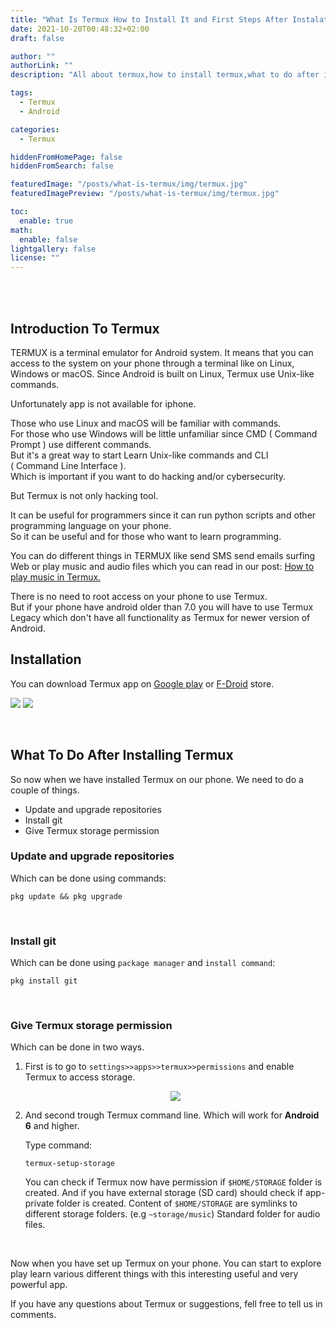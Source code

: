 ```yaml
---
title: "What Is Termux How to Install It and First Steps After Instalation"
date: 2021-10-20T00:48:32+02:00
draft: false

author: ""
authorLink: ""
description: "All about termux,how to install termux,what to do after installing termux."

tags:
  - Termux
  - Android

categories:
  - Termux

hiddenFromHomePage: false
hiddenFromSearch: false

featuredImage: "/posts/what-is-termux/img/termux.jpg"
featuredImagePreview: "/posts/what-is-termux/img/termux.jpg"

toc:
  enable: true
math:
  enable: false
lightgallery: false
license: ""
---
```


<br/>
<br/>

## Introduction To Termux

TERMUX is a terminal emulator for Android system.
It means that you can access to the system on your phone through a terminal like on Linux, Windows or macOS.
Since Android is built on Linux, Termux use Unix-like commands.

Unfortunately app is not available for iphone.

Those who use Linux and macOS will be familiar with commands.  
For those who use Windows will be little unfamiliar since CMD ( Command Prompt ) use different commands.  
But it's a great way to start Learn Unix-like commands and CLI  
( Command Line Interface ).  
Which is important if you want to do hacking and/or cybersecurity.

But Termux is not only hacking tool.

It can be useful for programmers since it can run python scripts and other programming language on your phone.  
So it can be useful and for those who want to learn programming.

You can do different things in TERMUX like send SMS send emails surfing Web or play music and audio files which you can read in our post: [How to play music in Termux.](https://www.uptech.cf/post/how-to-play-music-in-termux/)

There is no need to root access on your phone to use Termux.  
But if your phone have android older than 7.0 you will have to use Termux Legacy which don't have all functionality as Termux for newer version of Android.

## Installation

You can download Termux app on [Google play](https://play.google.com/store/apps/details?id=com.termux) or [F-Droid](https://f-droid.org/en/packages/com.termux/) store.

[<img src="/posts/what-is-termux/img/play.png">](https://play.google.com/store/apps/details?id=com.termux)
[<img src="/posts/what-is-termux/img/fdroid.png">](https://f-droid.org/en/packages/com.termux/)

<br/>

## What To Do After Installing Termux

So now when we have installed Termux on our phone. We need to do a couple of things.

- Update and upgrade repositories
- Install git
- Give Termux storage permission

### Update and upgrade repositories

Which can be done using commands:

```
pkg update && pkg upgrade
```

 <br/>
 
### Install git

Which can be done using `package manager` and `install command`:

```
pkg install git
```

<br/>

### Give Termux storage permission

Which can be done in two ways.

1.  First is to go to `settings>>apps>>termux>>permissions` and enable Termux to access storage.

    <p align="center">

    <img src="/posts/what-is-termux/img/tstorage1.jpg">

      </p>

2.  And second trough Termux command line. Which will work for **Android 6** and higher.

    Type command:

    ```
    termux-setup-storage
    ```

    You can check if Termux now have permission if `$HOME/STORAGE` folder is created.
    And if you have external storage (SD card) should check if app-private folder is created.
    Content of `$HOME/STORAGE` are symlinks to different storage folders.
    (e.g `~storage/music`)
    Standard folder for audio files.

<br/>

Now when you have set up Termux on your phone. You can start to explore play learn various different things with this interesting useful and very powerful app.

If you have any questions about Termux or suggestions, fell free to tell us in comments.
